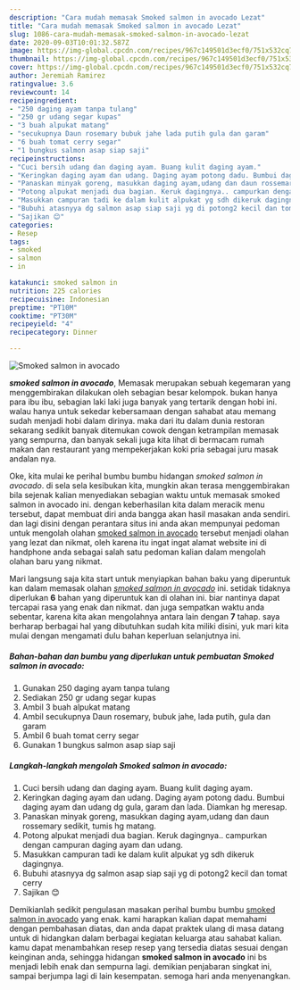```yaml
---
description: "Cara mudah memasak Smoked salmon in avocado Lezat"
title: "Cara mudah memasak Smoked salmon in avocado Lezat"
slug: 1086-cara-mudah-memasak-smoked-salmon-in-avocado-lezat
date: 2020-09-03T10:01:32.587Z
image: https://img-global.cpcdn.com/recipes/967c149501d3ecf0/751x532cq70/smoked-salmon-in-avocado-foto-resep-utama.jpg
thumbnail: https://img-global.cpcdn.com/recipes/967c149501d3ecf0/751x532cq70/smoked-salmon-in-avocado-foto-resep-utama.jpg
cover: https://img-global.cpcdn.com/recipes/967c149501d3ecf0/751x532cq70/smoked-salmon-in-avocado-foto-resep-utama.jpg
author: Jeremiah Ramirez
ratingvalue: 3.6
reviewcount: 14
recipeingredient:
- "250 daging ayam tanpa tulang"
- "250 gr udang segar kupas"
- "3 buah alpukat matang"
- "secukupnya Daun rosemary bubuk jahe lada putih gula dan garam"
- "6 buah tomat cerry segar"
- "1 bungkus salmon asap siap saji"
recipeinstructions:
- "Cuci bersih udang dan daging ayam. Buang kulit daging ayam."
- "Keringkan daging ayam dan udang. Daging ayam potong dadu. Bumbui daging ayam dan udang dg gula, garam dan lada. Diamkan hg meresap."
- "Panaskan minyak goreng, masukkan daging ayam,udang dan daun rossemary sedikit, tumis hg matang."
- "Potong alpukat menjadi dua bagian. Keruk dagingnya.. campurkan dengan campuran daging ayam dan udang."
- "Masukkan campuran tadi ke dalam kulit alpukat yg sdh dikeruk dagingnya."
- "Bubuhi atasnyya dg salmon asap siap saji yg di potong2 kecil dan tomat cerry"
- "Sajikan 😊"
categories:
- Resep
tags:
- smoked
- salmon
- in

katakunci: smoked salmon in 
nutrition: 225 calories
recipecuisine: Indonesian
preptime: "PT10M"
cooktime: "PT30M"
recipeyield: "4"
recipecategory: Dinner

---
```



![Smoked salmon in avocado](https://img-global.cpcdn.com/recipes/967c149501d3ecf0/751x532cq70/smoked-salmon-in-avocado-foto-resep-utama.jpg)

<b><i>smoked salmon in avocado</i></b>, Memasak merupakan sebuah kegemaran yang menggembirakan dilakukan oleh sebagian besar kelompok. bukan hanya para ibu ibu, sebagian laki laki juga banyak yang tertarik dengan hobi ini. walau hanya untuk sekedar kebersamaan dengan sahabat atau memang sudah menjadi hobi dalam dirinya. maka dari itu dalam dunia restoran sekarang sedikit banyak ditemukan cowok dengan ketrampilan memasak yang sempurna, dan banyak sekali juga kita lihat di bermacam rumah makan dan restaurant yang mempekerjakan koki pria sebagai juru masak andalan nya.



Oke, kita mulai ke perihal bumbu bumbu hidangan <i>smoked salmon in avocado</i>. di sela sela kesibukan kita, mungkin akan terasa menggembirakan bila sejenak kalian menyediakan sebagian waktu untuk memasak smoked salmon in avocado ini. dengan keberhasilan kita dalam meracik menu tersebut, dapat membuat diri anda bangga akan hasil masakan anda sendiri. dan lagi disini dengan perantara situs ini anda akan mempunyai pedoman untuk mengolah olahan <u>smoked salmon in avocado</u> tersebut menjadi olahan yang lezat dan nikmat, oleh karena itu ingat ingat alamat website ini di handphone anda sebagai salah satu pedoman kalian dalam mengolah olahan baru yang nikmat.


Mari langsung saja kita start untuk menyiapkan bahan baku yang diperuntuk kan dalam memasak olahan <u><i>smoked salmon in avocado</i></u> ini. setidak tidaknya diperlukan <b>6</b> bahan yang diperuntuk kan di olahan ini. biar nantinya dapat tercapai rasa yang enak dan nikmat. dan juga sempatkan waktu anda sebentar, karena kita akan mengolahnya antara lain dengan <b>7</b> tahap. saya berharap berbagai hal yang dibutuhkan sudah kita miliki disini, yuk mari kita mulai dengan mengamati dulu bahan keperluan selanjutnya ini.

<!--inarticleads1-->

##### Bahan-bahan dan bumbu yang diperlukan untuk pembuatan Smoked salmon in avocado:

1. Gunakan 250 daging ayam tanpa tulang
1. Sediakan 250 gr udang segar kupas
1. Ambil 3 buah alpukat matang
1. Ambil secukupnya Daun rosemary, bubuk jahe, lada putih, gula dan garam
1. Ambil 6 buah tomat cerry segar
1. Gunakan 1 bungkus salmon asap siap saji




<!--inarticleads2-->

##### Langkah-langkah mengolah Smoked salmon in avocado:

1. Cuci bersih udang dan daging ayam. Buang kulit daging ayam.
1. Keringkan daging ayam dan udang. Daging ayam potong dadu. Bumbui daging ayam dan udang dg gula, garam dan lada. Diamkan hg meresap.
1. Panaskan minyak goreng, masukkan daging ayam,udang dan daun rossemary sedikit, tumis hg matang.
1. Potong alpukat menjadi dua bagian. Keruk dagingnya.. campurkan dengan campuran daging ayam dan udang.
1. Masukkan campuran tadi ke dalam kulit alpukat yg sdh dikeruk dagingnya.
1. Bubuhi atasnyya dg salmon asap siap saji yg di potong2 kecil dan tomat cerry
1. Sajikan 😊




Demikianlah sedikit pengulasan masakan perihal bumbu bumbu <u>smoked salmon in avocado</u> yang enak. kami harapkan kalian dapat memahami dengan pembahasan diatas, dan anda dapat praktek ulang di masa datang untuk di hidangkan dalam berbagai kegiatan keluarga atau sahabat kalian. kamu dapat menambahkan resep resep yang tersedia diatas sesuai dengan keinginan anda, sehingga hidangan <b>smoked salmon in avocado</b> ini bs menjadi lebih enak dan sempurna lagi. demikian penjabaran singkat ini, sampai berjumpa lagi di lain kesempatan. semoga hari anda menyenangkan.
